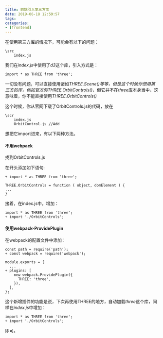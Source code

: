```yaml
---
title: 前端引入第三方库
date: 2019-06-18 12:59:57
tags:
categories:
- [frontend]
---
```


在使用第三方库的情况下，可能会有以下的问题：

```
\src
	index.js
```

我们在*index.js*中使用了*d3*这个库，引入方式是：

```
import * as THREE from 'three';
```

一切没有问题，可以直接使用诸如*THREE.Scene()*等等，但是这个时候你想用第三方的库，例如官方的*THREE.OrbitControls()*，但它并不在*three*库本身当中，这意味着，你不能直接使用*THREE.OrbitControls()*

这个时候，你从官网下载了OrbitControls.js的代码，放在

```
\scr
	index.js
	OrbitControl.js //Add
```

想把它import进来，有以下两种方法。

#### 不用webpack

找到OrbitControls.js

在开头添加如下语句:

```
+ import * as THREE from 'three';

THREE.OrbitControls = function ( object, domElement ) {
...
}
```

接着，在index.js中，增加：

```
import * as THREE from 'three';
+ import './OrbitControls';
```

#### 使用webpack-ProvidePlugin

在webpack的配置文件中添加：

```
const path = require('path');
+ const webpack = require('webpack');

module.exports = {
  ...
+ plugins: [
    new webpack.ProvidePlugin({
      THREE: 'three',
    }),
  ],
};

```

这个新增插件的功能是说，下次再使用THREE的地方，自动加载*three*这个库，同样在*index.js*中增加：

```
import * as THREE from 'three';
+ import './OrbitControls';
```

即可。